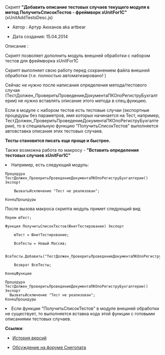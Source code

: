 Скрипт <b>"Добавить описание тестовых случаев текущего модуля в метод ПолучитьСписокТестов - фреймворк xUnitFor1C"</b> (xUnitAddTestsDesc.js)

  *  Автор		: Артур Аюханов aka artbear

  *  Дата создания: 15.04.2014

Описание		: 

Скрипт позволяет дополнить модуль внешней обработки с набором тестов для  фреймворка xUnitFor1C</li>

Скрипт выполняет свою работу перед сохранением файла внешней обработки (т.е. полностью автоматизировано! )

Cейчас не нужно после написания определения метода/тестового случая (ТестДолжен_ПроверитьПроведениеДокументаПКОпоРегиструБухгалтерии) не нужно вставлять описание этого метода в спец.функцию.

Если в модуле с набором тестов есть тестовые случаи (экспортные процедуры без параметров, имя которых начинается на Тест, например, ТестДолжен_ПроверитьПроведениеДокументаПКОпоРегиструБухгалтерии), то в специальную функцию "ПолучитьСписокТестов" выполняется автовставка описания этих тестовых случаев.

<b>Тесты становится писать еще проще и быстрее.</b>

Также возможна работа по макросу - <b>"Вставить определения тестовых случаев xUnitFor1C"</b>

<li> Например, есть следующий модуль:

	Процедура ТестДолжен_ПроверитьПроведениеДокументаПКОпоРегиструБухгалтерии() Экспорт

		ВызватьИсключение "Тест не реализован";

	КонецПроцедуры


После вызова макроса скрипта модуль примет следующий вид

	Перем юТест;

	Функция ПолучитьСписокТестов(ЮнитТестирование) Экспорт

		юТест = ЮнитТестирование;

		ВсеТесты = Новый Массив;

		ВсеТесты.Добавить("ТестДолжен_ПроверитьПроведениеДокументаПКОпоРегиструБухгалтерии");

		Возврат ВсеТесты;

	КонецФункции

	Процедура ТестДолжен_ПроверитьПроведениеДокументаПКОпоРегиструБухгалтерии() Экспорт
	  ВызватьИсключение "Тест не реализован";
	КонецПроцедуры
</li>
<li>
Если функции "ПолучитьСписокТестов" в модуле внешней обработки не существует, то выполняется вставка кода этой функции с готовыми описаниями тестовых случаев.</li>
</ul>


<b>Ссылки</b>:
* [История версий](https://snegopat.ru/scripts/finfo?name=xUnitAddTestsDesc.js)

* [Обсуждение на форуме Снегопата](https://snegopat.ru/forum/viewtopic.php?f=3&t=607)